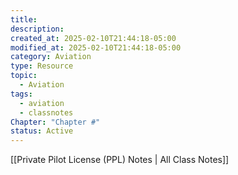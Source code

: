 ```yaml
---
title: 
description: 
created_at: 2025-02-10T21:44:18-05:00
modified_at: 2025-02-10T21:44:18-05:00
category: Aviation
type: Resource
topic:
  - Aviation
tags:
  - aviation
  - classnotes
Chapter: "Chapter #"
status: Active
---
```

[[Private Pilot License (PPL) Notes | All Class Notes]]